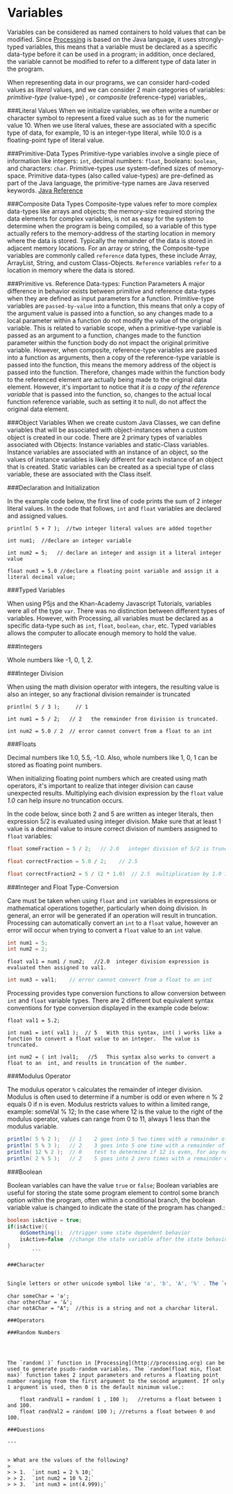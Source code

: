 Variables
==========


Variables can be considered as named containers to hold values that can be modified. Since [Processing](http://processing.org) is based on the Java language, it uses strongly-typed variables, this means that a variable must be declared as a specific data-type before it can be used in a program; in addition, once declared, the variable cannot be modified to refer to a different type of data later in the program. 

When representing data in our programs, we can consider hard-coded values as *literal* values, and we can consider 2 main categories of variables: *primitive-type* (value-type) , or *composite* (reference-type) variables,.  

###Literal Values
When we initialize variables, we often write a number or character symbol to represent a fixed value such as ``10`` for the numeric value 10. When we use literal values, these are associated with a specific type of data, for example, 10 is an integer-type literal, while 10.0 is a floating-point type of literal value. 


###Primitive-Data Types 
Primitive-type variables involve a single piece of information like integers: `int`, decimal numbers: `float`, booleans: `boolean`, and characters: `char`. Primitive-types use system-defined sizes of memory-space. Primitive data-types (also called value-types) are pre-defined as part of the Java language, the primitive-type names are Java reserved keywords. [Java Reference](http://docs.oracle.com/javase/tutorial/java/nutsandbolts/datatypes.html)

###Composite Data Types
Composite-type values refer to more complex data-types like arrays and objects; the memory-size required storing the data elements for complex variables, is not as easy for the system to determine when the program is being compiled, so a variable of this type actually refers to the memory-address of the starting location in memory where the data is stored.  Typically the remainder of the data is stored in adjacent memory locations.  For an array or string, the   Composite-type variables are commonly called `reference` data types, these include Array, ArrayList, String, and custom Class-Objects.  `Reference` variables `refer` to a location in memory where the data is stored.  

###Primitive vs. Reference Data-types: Function Parameters
A major difference in behavior exists between primitive and reference data-types when they are defined as input parameters for a function.  Primitive-type variables are `passed-by-value` into a function, this means that only a copy of the argument value is passed into a function, so any changes made to a local parameter within a function do not modify the value of the original variable.  This is related to variable scope, when a primitive-type variable is passed as an argument to a function, changes made to the function parameter within the function body do not impact the original primitive variable.  However, when composite, reference-type variables are passed into a function as arguments, then a copy of the reference-type variable is passed into the function, this means the memory address of the object is passed into the function.  Therefore, changes made within the function body to the referenced element are actually being made to the original data element. However, it's important to notice that *it is a copy of the reference variable* that is passed into the function, so, changes to the actual local function reference variable, such as setting it to null, do not affect the original data element.

###Object Variables
When we create custom Java Classes, we can define variables that will be associated with object-instances when a custom object is created in our code.  There are 2 primary types of variables associated with Objects:  Instance variables and static-Class variables.  Instance variables are associated with an instance of an object, so the values of instance variables is likely different for each instance of an object that is created.   Static variables can be created as a special type of class variable, these are associated with the Class itself.


###Declaration and Initialization


In the example code below, the first line of code prints the sum of 2 integer literal values. In the code that follows, `int` and `float` variables are declared and assigned values. 
```
println( 5 + 7 );  //two integer literal values are added together

int num1;  //declare an integer variable

int num2 = 5;   // declare an integer and assign it a literal integer value

float num3 = 5.0 //declare a floating point variable and assign it a literal decimal value;
```

###Typed Variables


When using P5js and the Khan-Academy Javascript Tutorials, variables were all of the type `var`. There was no distinction between different types of variables. However, with Processing, all variables must be declared as a specific data-type such as `int`, `float`, `boolean`, `char`, etc. Typed variables allows the computer to allocate enough memory to hold the value.

###Integers


Whole numbers like -1, 0, 1, 2.

###Integer Division


When using the math division operator with integers, the resulting value is also an integer, so any fractional division remainder is truncated
```
println( 5 / 3 );     // 1 

int num1 = 5 / 2;   // 2   the remainder from division is truncated.

int num2 = 5.0 / 2  // error cannot convert from a float to an int  
```
###Floats


Decimal numbers like 1.0, 5.5, -1.0. Also, whole numbers like 1, 0, 1 can be stored as floating point numbers.

When initializing floating point numbers which are created using math operators, it's important to realize that integer division can cause unexpected results. Multiplying each division expression by the `float` value *1.0* can help insure no truncation occurs.

In the code below, since both 2 and 5 are written as integer literals, then expression 5/2 is evaluated using integer division. Make sure that at least 1 value is a decimal value to insure correct division of numbers assigned to `float` variables:
```java
float someFraction = 5 / 2;   // 2.0   integer division of 5/2 is truncated so the result is 2.0

float correctFraction = 5.0 / 2;    // 2.5  

float correctFraction2 = 5 / (2 * 1.0)  // 2.5  multiplication by 1.0 insures decimal division
```
###Integer and Float Type-Conversion


Care must be taken when using `float` and `int` variables in expressions or mathematical operations together, particularly when doing division. In general, an error will be generated if an operation will result in truncation. Processing can automatically convert an `int` to a `float` value, however an error will occur when trying to convert a `float` value to an `int` value. 
```java
int num1 = 5; 
int num2 = 2;
```
    float val1 = num1 / num2;   //2.0  integer division expression is evaluated then assigned to val1.
```java
int num3 = val1;    // error cannot convert from a float to an int 
```
Processing provides type conversion functions to allow conversion between `int` and `float` variable types. There are 2 different but equivalent syntax conventions for type conversion displayed in the example code below:

    float val1 = 5.2;  

    int num1 = int( val1 );  // 5   With this syntax, int( ) works like a function to convert a float value to an integer.  The value is truncated.

    int num2 = ( int )val1;   //5   This syntax also works to convert a float to an  int, and results in truncation of the number.

###Modulus Operator


The modulus operator `%` calculates the remainder of integer division. Modulus is often used to determine if a number is odd or even where n % 2 equals 0 if n is even.  Modulus restricts values to within a limited range, example: someVal % 12;  In the case where 12 is the value to the right of the modulus operator, values can range from 0 to 11, always 1 less than the modulus variable.  

```java
println( 5 % 2 );   // 1    2 goes into 5 two times with a remainder of 1 (range 0 -1)
println( 5 % 3 );   // 2    3 goes into 5 one time with a remainder of 2 (range 0-2)
println( 12 % 2 );  // 0    test to determine if 12 is even, for any number n, if n % 2 = 0 then n is even. (range 0-1)
println( 2 % 5 );   // 2    5 goes into 2 zero times with a remainder of 2 (range 0-4)
```

###Boolean


Boolean variables can have the value `true` or `false`; Boolean variables are useful for storing the state some program element to control some branch option within the program, often within a conditional branch, the boolean variable value is changed to indicate the state of the program has changed.:

```java
boolean isActive = true;
if(isActive){ 
    doSomething();  //trigger some state dependent behavior     
    isActive=false  //change the state variable after the state behavior has been triggered
}
        ```

###Character


Single letters or other unicode symbol like 'a', 'b', 'A', '%' . The `char` variable type must use single quotes around a single character. When multiple characters are used in a single variable, then the :code: String variable type should be used. 

```
    char someChar = 'a';
    char otherChar = '&';
    char notAChar = "A";  //this is a string and not a charchar literal.
```
###Operators

###Random Numbers




The `random( )` function in [Processing](http://processing.org) can be used to generate psudo-random variables. The `random(float min, float max)` function takes 2 input parameters and returns a floating point number ranging from the first argument to the second argument. If only 1 argument is used, then 0 is the default minimum value.:

    float randVal1 = random( 1 , 100 );   //returns a float between 1 and 100.
    float randVal2 = random( 100 ); //returns a float between 0 and 100.

###Questions

---


> What are the values of the following?
>
> > 1.  `int num1 = 2 % 10;`
> > 2.  `int num2 = 10 % 2;`
> > 3.  `int num3 = int(4.999);`